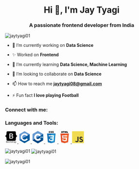 <h1 align="center">Hi 👋, I'm Jay Tyagi</h1>
<h3 align="center">A passionate frontend developer from India</h3>

<p align="left"> <img src="https://komarev.com/ghpvc/?username=jaytyagi01&label=Profile%20views&color=0e75b6&style=flat" alt="jaytyagi01" /> </p>

- 🔭 I’m currently working on **Data Science**

- ✨ Worked on **Frontend**

- 🌱 I’m currently learning **Data Science, Machine Learning**

- 👯 I’m looking to collaborate on **Data Science**

- 📫 How to reach me **jaytyagi08@gmail.com**

- ⚡ Fun fact **I love playing Football**

<h3 align="left">Connect with me:</h3>
<p align="left">
</p>

<h3 align="left">Languages and Tools:</h3>
<p align="left"> <a href="https://getbootstrap.com" target="_blank" rel="noreferrer"> <img src="https://raw.githubusercontent.com/devicons/devicon/master/icons/bootstrap/bootstrap-plain-wordmark.svg" alt="bootstrap" width="40" height="40"/> </a> <a href="https://www.cprogramming.com/" target="_blank" rel="noreferrer"> <img src="https://raw.githubusercontent.com/devicons/devicon/master/icons/c/c-original.svg" alt="c" width="40" height="40"/> </a> <a href="https://www.w3schools.com/cpp/" target="_blank" rel="noreferrer"> <img src="https://raw.githubusercontent.com/devicons/devicon/master/icons/cplusplus/cplusplus-original.svg" alt="cplusplus" width="40" height="40"/> </a> <a href="https://www.w3schools.com/css/" target="_blank" rel="noreferrer"> <img src="https://raw.githubusercontent.com/devicons/devicon/master/icons/css3/css3-original-wordmark.svg" alt="css3" width="40" height="40"/> </a> <a href="https://www.w3.org/html/" target="_blank" rel="noreferrer"> <img src="https://raw.githubusercontent.com/devicons/devicon/master/icons/html5/html5-original-wordmark.svg" alt="html5" width="40" height="40"/> </a> <a href="https://developer.mozilla.org/en-US/docs/Web/JavaScript" target="_blank" rel="noreferrer"> <img src="https://raw.githubusercontent.com/devicons/devicon/master/icons/javascript/javascript-original.svg" alt="javascript" width="40" height="40"/> </a> </p>

<p><img align="left" src="https://github-readme-stats.vercel.app/api/top-langs?username=jaytyagi01&show_icons=true&locale=en&layout=compact" alt="jaytyagi01" /></p>

<p>&nbsp;<img align="center" src="https://github-readme-stats.vercel.app/api?username=jaytyagi01&show_icons=true&locale=en" alt="jaytyagi01" /></p>

<p><img align="center" src="https://github-readme-streak-stats.herokuapp.com/?user=jaytyagi01&" alt="jaytyagi01" /></p>

